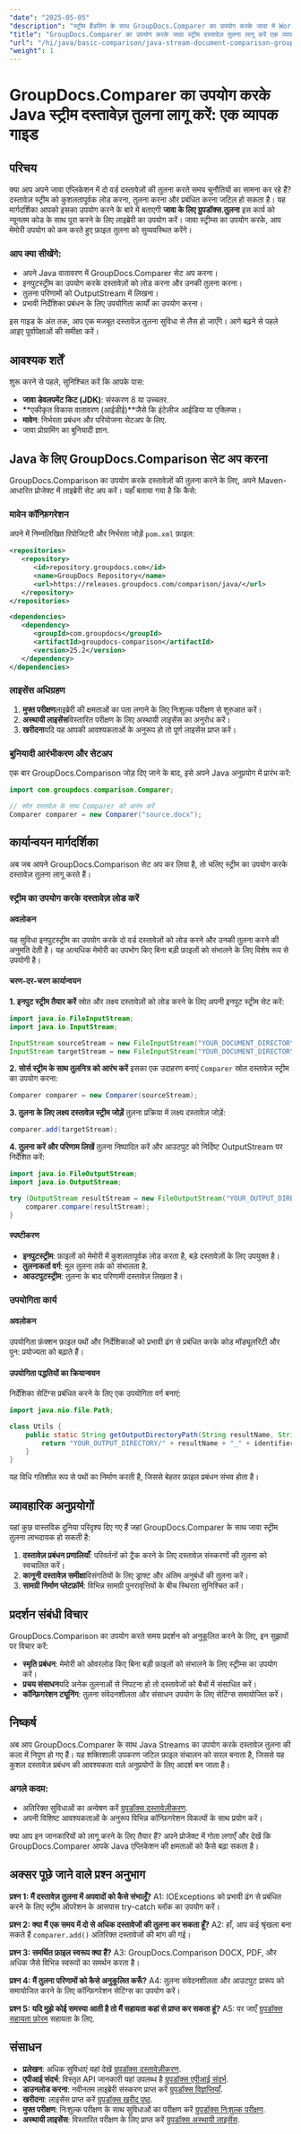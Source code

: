 ```yaml
---
"date": "2025-05-05"
"description": "स्ट्रीम हैंडलिंग के साथ GroupDocs.Comparer का उपयोग करके जावा में Word दस्तावेज़ों की कुशलतापूर्वक तुलना करना सीखें। यह चरण-दर-चरण मार्गदर्शिका सेटअप, कार्यान्वयन और व्यावहारिक अनुप्रयोगों को कवर करती है।"
"title": "GroupDocs.Comparer का उपयोग करके जावा स्ट्रीम दस्तावेज़ तुलना लागू करें एक व्यापक गाइड"
"url": "/hi/java/basic-comparison/java-stream-document-comparison-groupdocs/"
"weight": 1
---
```


# GroupDocs.Comparer का उपयोग करके Java स्ट्रीम दस्तावेज़ तुलना लागू करें: एक व्यापक गाइड

## परिचय

क्या आप अपने जावा एप्लिकेशन में दो वर्ड दस्तावेज़ों की तुलना करते समय चुनौतियों का सामना कर रहे हैं? दस्तावेज़ स्ट्रीम को कुशलतापूर्वक लोड करना, तुलना करना और प्रबंधित करना जटिल हो सकता है। यह मार्गदर्शिका आपको इसका उपयोग करने के बारे में बताएगी **जावा के लिए ग्रुपडॉक्स.तुलना** इस कार्य को न्यूनतम कोड के साथ पूरा करने के लिए लाइब्रेरी का उपयोग करें। जावा स्ट्रीम्स का उपयोग करके, आप मेमोरी उपयोग को कम करते हुए फ़ाइल तुलना को सुव्यवस्थित करेंगे।

### आप क्या सीखेंगे:
- अपने Java वातावरण में GroupDocs.Comparer सेट अप करना।
- इनपुटस्ट्रीम का उपयोग करके दस्तावेज़ों को लोड करना और उनकी तुलना करना।
- तुलना परिणामों को OutputStream में लिखना।
- प्रभावी निर्देशिका प्रबंधन के लिए उपयोगिता कार्यों का उपयोग करना।

इस गाइड के अंत तक, आप एक मजबूत दस्तावेज़ तुलना सुविधा से लैस हो जाएँगे। आगे बढ़ने से पहले आइए पूर्वापेक्षाओं की समीक्षा करें।

## आवश्यक शर्तें

शुरू करने से पहले, सुनिश्चित करें कि आपके पास:
- **जावा डेवलपमेंट किट (JDK)**: संस्करण 8 या उच्चतर.
- **एकीकृत विकास वातावरण (आईडीई)**जैसे कि इंटेलीज आईडिया या एक्लिप्स।
- **मावेन**: निर्भरता प्रबंधन और परियोजना सेटअप के लिए.
- जावा प्रोग्रामिंग का बुनियादी ज्ञान.

## Java के लिए GroupDocs.Comparison सेट अप करना

GroupDocs.Comparison का उपयोग करके दस्तावेज़ों की तुलना करने के लिए, अपने Maven-आधारित प्रोजेक्ट में लाइब्रेरी सेट अप करें। यहाँ बताया गया है कि कैसे:

### मावेन कॉन्फ़िगरेशन

अपने में निम्नलिखित रिपोजिटरी और निर्भरता जोड़ें `pom.xml` फ़ाइल:
```xml
<repositories>
   <repository>
      <id>repository.groupdocs.com</id>
      <name>GroupDocs Repository</name>
      <url>https://releases.groupdocs.com/comparison/java/</url>
   </repository>
</repositories>

<dependencies>
   <dependency>
      <groupId>com.groupdocs</groupId>
      <artifactId>groupdocs-comparison</artifactId>
      <version>25.2</version>
   </dependency>
</dependencies>
```

### लाइसेंस अधिग्रहण
1. **मुफ्त परीक्षण**लाइब्रेरी की क्षमताओं का पता लगाने के लिए निःशुल्क परीक्षण से शुरुआत करें।
2. **अस्थायी लाइसेंस**विस्तारित परीक्षण के लिए अस्थायी लाइसेंस का अनुरोध करें।
3. **खरीदना**यदि यह आपकी आवश्यकताओं के अनुरूप हो तो पूर्ण लाइसेंस प्राप्त करें।

### बुनियादी आरंभीकरण और सेटअप

एक बार GroupDocs.Comparison जोड़ दिए जाने के बाद, इसे अपने Java अनुप्रयोग में प्रारंभ करें:
```java
import com.groupdocs.comparison.Comparer;

// स्रोत दस्तावेज़ के साथ Comparer को आरंभ करें
Comparer comparer = new Comparer("source.docx");
```

## कार्यान्वयन मार्गदर्शिका

अब जब आपने GroupDocs.Comparison सेट अप कर लिया है, तो चलिए स्ट्रीम का उपयोग करके दस्तावेज़ तुलना लागू करते हैं।

### स्ट्रीम का उपयोग करके दस्तावेज़ लोड करें

#### अवलोकन
यह सुविधा इनपुटस्ट्रीम का उपयोग करके दो वर्ड दस्तावेज़ों को लोड करने और उनकी तुलना करने की अनुमति देती है। यह अत्यधिक मेमोरी का उपभोग किए बिना बड़ी फ़ाइलों को संभालने के लिए विशेष रूप से उपयोगी है।

#### चरण-दर-चरण कार्यान्वयन
**1. इनपुट स्ट्रीम तैयार करें**
स्रोत और लक्ष्य दस्तावेज़ों को लोड करने के लिए अपनी इनपुट स्ट्रीम सेट करें:
```java
import java.io.FileInputStream;
import java.io.InputStream;

InputStream sourceStream = new FileInputStream("YOUR_DOCUMENT_DIRECTORY/source.docx");
InputStream targetStream = new FileInputStream("YOUR_DOCUMENT_DIRECTORY/target1.docx");
```
**2. सोर्स स्ट्रीम के साथ तुलनित्र को आरंभ करें**
इसका एक उदाहरण बनाएं `Comparer` स्रोत दस्तावेज़ स्ट्रीम का उपयोग करना:
```java
Comparer comparer = new Comparer(sourceStream);
```
**3. तुलना के लिए लक्ष्य दस्तावेज़ स्ट्रीम जोड़ें**
तुलना प्रक्रिया में लक्ष्य दस्तावेज़ जोड़ें:
```java
comparer.add(targetStream);
```
**4. तुलना करें और परिणाम लिखें**
तुलना निष्पादित करें और आउटपुट को निर्दिष्ट OutputStream पर निर्देशित करें:
```java
import java.io.FileOutputStream;
import java.io.OutputStream;

try (OutputStream resultStream = new FileOutputStream("YOUR_OUTPUT_DIRECTORY/compared_result.docx")) {
    comparer.compare(resultStream);
}
```
#### स्पष्टीकरण
- **इनपुटस्ट्रीम**: फ़ाइलों को मेमोरी में कुशलतापूर्वक लोड करता है, बड़े दस्तावेज़ों के लिए उपयुक्त है।
- **तुलनाकर्ता वर्ग**: मूल तुलना तर्क को संभालता है.
- **आउटपुटस्ट्रीम**: तुलना के बाद परिणामी दस्तावेज़ लिखता है।

### उपयोगिता कार्य

#### अवलोकन
उपयोगिता फ़ंक्शन फ़ाइल पथों और निर्देशिकाओं को प्रभावी ढंग से प्रबंधित करके कोड मॉड्यूलरिटी और पुन: प्रयोज्यता को बढ़ाते हैं।

#### उपयोगिता पद्धतियों का क्रियान्वयन
निर्देशिका सेटिंग्स प्रबंधित करने के लिए एक उपयोगिता वर्ग बनाएं:
```java
import java.nio.file.Path;

class Utils {
    public static String getOutputDirectoryPath(String resultName, String identifier) {
        return "YOUR_OUTPUT_DIRECTORY/" + resultName + "_" + identifier;
    }
}
```
यह विधि गतिशील रूप से पथों का निर्माण करती है, जिससे बेहतर फ़ाइल प्रबंधन संभव होता है।

## व्यावहारिक अनुप्रयोगों

यहां कुछ वास्तविक दुनिया परिदृश्य दिए गए हैं जहां GroupDocs.Comparer के साथ जावा स्ट्रीम तुलना लाभदायक हो सकती है:
1. **दस्तावेज़ प्रबंधन प्रणालियाँ**: परिवर्तनों को ट्रैक करने के लिए दस्तावेज़ संस्करणों की तुलना को स्वचालित करें।
2. **कानूनी दस्तावेज़ समीक्षा**विसंगतियों के लिए ड्राफ्ट और अंतिम अनुबंधों की तुलना करें।
3. **सामग्री निर्माण प्लेटफ़ॉर्म**: विभिन्न सामग्री पुनरावृत्तियों के बीच स्थिरता सुनिश्चित करें।

## प्रदर्शन संबंधी विचार

GroupDocs.Comparison का उपयोग करते समय प्रदर्शन को अनुकूलित करने के लिए, इन सुझावों पर विचार करें:
- **स्मृति प्रबंधन**: मेमोरी को ओवरलोड किए बिना बड़ी फ़ाइलों को संभालने के लिए स्ट्रीम्स का उपयोग करें।
- **प्रचय संसाधन**यदि अनेक तुलनाओं से निपटना हो तो दस्तावेजों को बैचों में संसाधित करें।
- **कॉन्फ़िगरेशन ट्यूनिंग**: तुलना संवेदनशीलता और संसाधन उपयोग के लिए सेटिंग्स समायोजित करें।

## निष्कर्ष

अब आप GroupDocs.Comparer के साथ Java Streams का उपयोग करके दस्तावेज़ तुलना की कला में निपुण हो गए हैं। यह शक्तिशाली उपकरण जटिल फ़ाइल संचालन को सरल बनाता है, जिससे यह कुशल दस्तावेज़ प्रबंधन की आवश्यकता वाले अनुप्रयोगों के लिए आदर्श बन जाता है।

### अगले कदम:
- अतिरिक्त सुविधाओं का अन्वेषण करें [ग्रुपडॉक्स दस्तावेज़ीकरण](https://docs.groupdocs.com/comparison/java/).
- अपनी विशिष्ट आवश्यकताओं के अनुरूप विभिन्न कॉन्फ़िगरेशन विकल्पों के साथ प्रयोग करें।

क्या आप इन जानकारियों को लागू करने के लिए तैयार हैं? अपने प्रोजेक्ट में गोता लगाएँ और देखें कि GroupDocs.Comparer आपके Java एप्लिकेशन की क्षमताओं को कैसे बढ़ा सकता है।

## अक्सर पूछे जाने वाले प्रश्न अनुभाग

**प्रश्न 1: मैं दस्तावेज़ तुलना में अपवादों को कैसे संभालूँ?**
A1: IOExceptions को प्रभावी ढंग से प्रबंधित करने के लिए स्ट्रीम ऑपरेशन के आसपास try-catch ब्लॉक का उपयोग करें।

**प्रश्न 2: क्या मैं एक समय में दो से अधिक दस्तावेजों की तुलना कर सकता हूँ?**
A2: हाँ, आप कई श्रृंखला बना सकते हैं `comparer.add()` अतिरिक्त दस्तावेजों की मांग की गई।

**प्रश्न 3: समर्थित फ़ाइल स्वरूप क्या हैं?**
A3: GroupDocs.Comparison DOCX, PDF, और अधिक जैसे विभिन्न स्वरूपों का समर्थन करता है।

**प्रश्न 4: मैं तुलना परिणामों को कैसे अनुकूलित करूँ?**
A4: तुलना संवेदनशीलता और आउटपुट प्रारूप को समायोजित करने के लिए कॉन्फ़िगरेशन सेटिंग्स का उपयोग करें।

**प्रश्न 5: यदि मुझे कोई समस्या आती है तो मैं सहायता कहां से प्राप्त कर सकता हूं?**
A5: पर जाएँ [ग्रुपडॉक्स सहायता फ़ोरम](https://forum.groupdocs.com/c/comparison) सहायता के लिए.

## संसाधन
- **प्रलेखन**: अधिक सुविधाएं यहां देखें [ग्रुपडॉक्स दस्तावेज़ीकरण](https://docs.groupdocs.com/comparison/java/).
- **एपीआई संदर्भ**: विस्तृत API जानकारी यहां उपलब्ध है [ग्रुपडॉक्स एपीआई संदर्भ](https://reference.groupdocs.com/comparison/java/).
- **डाउनलोड करना**: नवीनतम लाइब्रेरी संस्करण प्राप्त करें [ग्रुपडॉक्स विज्ञप्तियाँ](https://releases.groupdocs.com/comparison/java/).
- **खरीदना**: लाइसेंस प्राप्त करें [ग्रुपडॉक्स खरीद पृष्ठ](https://purchase.groupdocs.com/buy).
- **मुफ्त परीक्षण**: निःशुल्क परीक्षण के साथ सुविधाओं का परीक्षण करें [ग्रुपडॉक्स निःशुल्क परीक्षण](https://releases.groupdocs.com/comparison/java/).
- **अस्थायी लाइसेंस**: विस्तारित परीक्षण के लिए प्राप्त करें [ग्रुपडॉक्स अस्थायी लाइसेंस](https://purchase.groupdocs.com/temporary-license/).